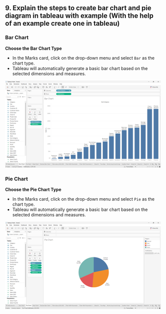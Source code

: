 ## 9. Explain the steps to create bar chart and pie diagram in tableau with example (With the help of an example create one in tableau)

### Bar Chart

<b>Choose the Bar Chart Type</b>

- In the Marks card, click on the drop-down menu and select `Bar` as the chart type.
- Tableau will automatically generate a basic bar chart based on the selected dimensions and measures.

<img src="images/Bar Chart.png">

### Pie Chart

<b>Choose the Pie Chart Type</b>

- In the Marks card, click on the drop-down menu and select `Pie` as the chart type.
- Tableau will automatically generate a basic bar chart based on the selected dimensions and measures.

<img src="images/Pie Chart.png">
